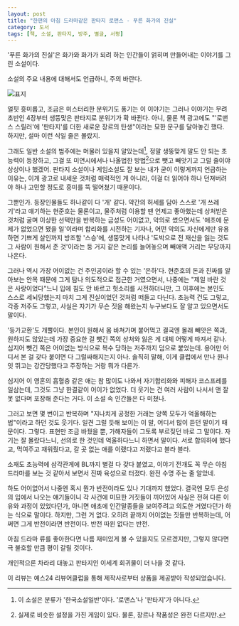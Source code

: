 ```yaml
---
layout: post
title: "한편의 아침 드라마같은 판타지 로맨스 - 푸른 화가의 진실"
category: 도서
tags: [책, 소설, 판타지, 방주, 별글, 서평]
---
```


'푸른 화가의 진실'은 화가와 화가가 되려 하는 인간들이 얽히며 만들어내는 이야기를 그린 소설이다.

<div class="im im-warning">
소설의 주요 내용에 대해서도 언급하니, 주의 바란다.
</div>

![표지](https://lh3.googleusercontent.com/-odhxdMhiFZk/WZcnZKeUoaI/AAAAAAAAWSo/6vPyC24A7ngD0cqa2Em6IuZ2iKxDtrPlgCE0YBhgL/s480/truth-of-the-blue-painter-book.jpg)

얼핏 흥미롭고, 조금은 미스터리한 분위기도 풍기는 이 이야기는
그러나 이야기는 무려 초반인 4장부터 생뚱맞은 판타지로 분위기가 확 바뀐다.
아니, 물론 책 광고에도 "'로맨스 스릴러'에 '판타지'를 더한 새로운 장르의 탄생"이라는 묘한 문구를 달아놓긴 했다.
하지만, 설마 이런 식일 줄은 몰랐지.

그래도 일반 소설의 범주에는 머물러 있을지 알았는데[^1],
정말 생뚱맞게 말도 안 되는 초능력이 등장하고,
그걸 또 미연시에서나 나올법한 방법[^2]으로 뺏고 빼앗기고 그럴 줄이야 상상이나 했겠어.
판타지 소설이나 게임소설도 잘 보는 내가 굳이 이렇게까지 언급하는 이유는,
이게 광고로 내세운 것처럼 매력적인 게 아니라,
이걸 더 읽어야 하나 던져버려야 하나 고민할 정도로 흥미를 뚝 떨어쳤기 때문이다.

[^1]: 이 소설은 분류가 '한국소설일반'이다. '로맨스'나 '판타지'가 아니다.

[^2]: 실제로 비슷한 설정을 가진 게임이 있다. 물론, 장르나 작품성은 완전 다르지만.

그뿐인가.
등장인물들도 하나같이 다 '개' 같다.
약간의 허세를 담아 스스로 '개 쓰레기'라고 얘기하는 현준호는 물론이고,
물주처럼 이용할 땐 언제고 좋아했는데 상처받은 것처럼 굴며 이상한 선택만을 반복하는 금성도 어이없고,
악의로 썼으면서도 '애초에 문제가 없었으면 됐을 일'이라며 합리화를 시전하는 기자나,
어떤 악의도 자신에게만 유용하면 기쁘게 살인까지 방조할 '스승'에,
생뚱맞게 나타나 '도박으로 전 재산을 잃는 것도 그 사람이 원해서 준 것'이라는 둥 거지 같은 논리를 늘어놓으며 빼애액 거리는 무당까지 나온다.

그러나 역시 가장 어이없는 건 주인공이라 할 수 있는 '은하'다.
현준호의 돈과 진짜를 알아보는 안목 때문에 그게 탐나 의도적으로 접근한 거였으면서,
나중에는 "제일 바란 것은 사랑이었다"느니 입에 침도 안 바르고 헛소리를 시전하더니만,
그 이후에는 본인도 스스로 세뇌당했는지 마치 그게 진실이었던 것처럼 떠들고 다닌다.
초능력 건도 그렇고, 각종 저주도 그렇고,
사실은 자기가 무슨 짓을 해왔는지 누구보다도 잘 알고 있으면서도 말이다.

'등가교환'도 개뿔이다.
본인이 원해서 몸 바쳐가며 붙어먹고 결국엔 몰래 빼앗은 쪽과,
원하지도 않았는데 가장 중요한 걸 뺏긴 쪽의 상처와 잃은 게 대체 어떻게 따져서 같나.
심지어 뺏긴 쪽은 어이없는 방식으로 복수 당하는 저주까지 덤으로 붙었는데.
용어만 어디서 본 걸 갖다 붙이면 다 그럴싸해지는지 아나.
솔직히 말해, 이게 클럽에서 만나 원나잇 뛰고는 강간당했다고 주장하는 거랑 뭐가 다른가.

심지어 이 영혼의 흡혈충 같은 애는 참 많이도 나와서 자기합리화와 피해자 코스프레를 일삼는데, 그것도 그냥 한결같이 어이가 없었다.
더 웃기는 건 여러 사람이 나서서 앤 잘못 없다며 포장해 준다는 거다.
이 소설 속 인간들은 다 미쳤나.

그러고 보면 몇 번이고 반복하며 "지나치게 공정한 거래는 양쪽 모두가 억울해하는 법"이라고 하던 것도 웃기다.
일견 그럴 듯해 보이는 이 말, 어디서 많이 듣던 말이기 때문이다.
그렇다.
표현만 조금 바꿨을 뿐, 가해자들이 그토록 부르짖던 바로 그 말이다.
자기는 잘 몰랐다느니, 선의로 한 것인데 억울하다느니 하면서 말이다.
서로 합의하에 했다고, 먹여주고 재워줬다고, 갈 곳 없는 애를 이랬다고 저랬다고 블라 블라.

소재도 초능력에 삼각관계에 BL까지 별걸 다 갖다 붙였고,
이야기 전개도 꼭 무슨 아침 드라마를 보는 것 같아서
보면서 진짜 육성으로 터졌다.
완전 수명 주는 줄 알았네.

하도 어이없어서 나중엔 혹시 뭔가 반전이라도 있나 기대까지 했었다.
결국엔 모두 은성의 입에서 나오는 얘기들이니
각 사건에 미묘한 거짓들이 끼어있어
사실은 전혀 다른 이유와 과정이 있었다던가,
아니면 애초에 인간말종들을 보여주려고 의도한 거였다던가 하는 식으로 말이다.
하지만, 그런 거 없다.
오히려 끝까지 어이없는 짓들만 반복하는데, 어쩌면 그게 반전이라면 반전이다.
반전 따윈 없다는 반전.

아침 드라마 류를 좋아한다면 나름 재미있게 볼 수 있을지도 모르겠지만,
그렇지 않다면 극 불호할 만큼 평이 갈릴 것이다.

개인적으론 차라리 대놓고 판타지인 이세계 회귀물이 더 나을 것 같다.



<div class="im im-info">
이 리뷰는 예스24 리뷰어클럽을 통해 제작사로부터 상품을 제공받아 작성되었습니다.
</div>
